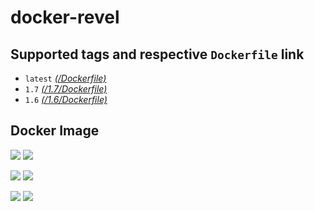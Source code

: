 # docker-revel


## Supported tags and respective `Dockerfile` link

* `latest` _[(/Dockerfile)](https://github.com/kterada0509/docker-s3rver/blob/master/Dockerfile)_
* `1.7` _[(/1.7/Dockerfile)](https://github.com/kterada0509/docker-s3rver/blob/master/1.7/Dockerfile)_
* `1.6` _[(/1.6/Dockerfile)](https://github.com/kterada0509/docker-s3rver/blob/master/1.6/Dockerfile)_




## Docker Image

[![](https://images.microbadger.com/badges/version/kterada0509/docker-revel.svg)](http://microbadger.com/images/kterada0509/docker-revel "Get your own version badge on microbadger.com")  [![](https://images.microbadger.com/badges/image/kterada0509/docker-revel.svg)](http://microbadger.com/images/kterada0509/docker-revel "Get your own image badge on microbadger.com")

[![](https://images.microbadger.com/badges/version/kterada0509/docker-revel:1.7.svg)](http://microbadger.com/images/kterada0509/docker-revel:1.7 "Get your own version badge on microbadger.com")  [![](https://images.microbadger.com/badges/image/kterada0509/docker-revel:1.7.svg)](http://microbadger.com/images/kterada0509/docker-revel:1.7 "Get your own image badge on microbadger.com")

[![](https://images.microbadger.com/badges/version/kterada0509/docker-revel:1.6.svg)](http://microbadger.com/images/kterada0509/docker-revel:1.6 "Get your own version badge on microbadger.com")  [![](https://images.microbadger.com/badges/image/kterada0509/docker-revel:1.6.svg)](http://microbadger.com/images/kterada0509/docker-revel:1.6 "Get your own image badge on microbadger.com")
